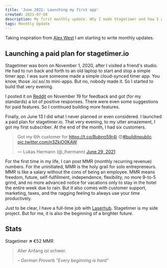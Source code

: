 ```yaml
---
title: 'June 2021: Launching my first app'
created: 2021-07-08
description: My first monthly update. Why I made Stagetimer and how I got my first subscribers.
tags: Monthly Update
---
```


Taking inspiration from [Alex West](https://www.alexwest.co/) I am starting to write monthly updates.

## Launching a paid plan for stagetimer.io

Stagetimer was born on November 1, 2020, after I visited a friend's studio. He had to run back and forth to an old laptop to start and stop a simple timer app. I was sure someone made a simple cloud-synced timer app. You know, those .io/.so/.to mini-apps. But no, nobody made it. So I started to build that very evening.

I posted it on [Reddit](https://www.reddit.com/r/CommercialAV/comments/jx3j8i/advice_for_presentation_timer_app_in_the_making/) on November 19 for feedback and got (for my standards) a lot of positive responses. There were even some suggestions for paid features. So I continued building more features.

Finally, on June 13 I did what I never planned or even considered. I launched a paid plan for stagetimer.io. That very evening, to my utter amazement, I got my first subscriber. At the end of the month, I had six customers.

<blockquote class="twitter-tweet"><p lang="en" dir="ltr">Got my 6th customer for <a href="https://t.co/Bubno59r4i">https://t.co/Bubno59r4i</a> 😍<a href="https://twitter.com/hashtag/buildinpublic?src=hash&amp;ref_src=twsrc%5Etfw">#buildinpublic</a> <a href="https://t.co/n3ZkjO0KAW">pic.twitter.com/n3ZkjO0KAW</a></p>&mdash; Lukas Hermann (@_lhermann) <a href="https://twitter.com/_lhermann/status/1409927392701734919?ref_src=twsrc%5Etfw">June 29, 2021</a></blockquote> <script async src="https://platform.twitter.com/widgets.js" charset="utf-8"></script>

For the first time in my life, I can post MMR (monthly recurring revenue) numbers. For the uninitiated, MMR is the holy grail for solo entrepreneurs. MMR is like a salary without the cons of being an employee. MMR means freedom, future, self-fulfillment, independence, flexibility, no more 9-to-5 grind, and no more advanced notice for vacations only to stay in the hotel the entire week due to rain. But it also comes with customer support, marketing, taxes, and the nagging feeling to always use your time productively.

Just to be clear, I have a full-time job with [Laserhub](https://laserhub.com/). Stagetimer is my side project. But for me, it is also the beginning of a brighter future.

## Stats

Stagetimer <strong class="text-green-600">↗</strong> €52 MMR

> Aller Anfang ist schwer.
>
> _– German Proverb "Every beginning is hard"_

